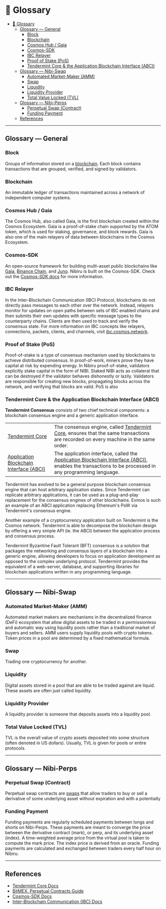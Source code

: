 # 📘 Glossary             

<!-- omit in toc -->

- [📘 Glossary](#-glossary)
  - [Glossary — General](#glossary--general)
    - [Block](#block)
    - [Blockchain](#blockchain)
    - [Cosmos Hub / Gaia](#cosmos-hub--gaia)
    - [Cosmos-SDK](#cosmos-sdk)
    - [IBC Relayer](#ibc-relayer)
    - [Proof of Stake (PoS)](#proof-of-stake-pos)
    - [Tendermint Core & the Application Blockchain Interface (ABCI)](#tendermint-core--the-application-blockchain-interface-abci)
  - [Glossary — Nibi-Swap](#glossary--nibi-swap)
    - [Automated Market-Maker (AMM)](#automated-market-maker-amm)
    - [Swap](#swap)
    - [Liquidity](#liquidity)
    - [Liquidity Provider](#liquidity-provider)
    - [Total Value Locked (TVL)](#total-value-locked-tvl)
  - [Glossary — Nibi-Perps](#glossary--nibi-perps)
    - [Perpetual Swap (Contract)](#perpetual-swap-contract)
    - [Funding Payment](#funding-payment)
  - [References](#references)

***

## Glossary — General

### Block

Groups of information stored on a [blockchain](GLOSSARY.md#blockchain). Each block contains transactions that are grouped, verified, and signed by validators.

### Blockchain

An immutable ledger of transactions maintained across a network of independent computer systems.

### Cosmos Hub / Gaia

The Cosmos Hub, also called Gaia, is the first blockchain created within the Cosmos Ecosystem. Gaia is a proof-of-stake chain supported by the ATOM token, which is used for staking, governance, and block rewards. Gaia is also one of the main relayers of data between blockchains in the Cosmos Ecosystem.

### Cosmos-SDK

An open-source framework for building multi-asset public blockchains like [Gaia](https://hub.cosmos.network/), [Binance Chain](https://docs.binance.org/), and [Juno](https://docs.junonetwork.io/juno/readme). Nibiru is built on the Cosmos-SDK. Check out the [Cosmos-SDK docs](https://docs.cosmos.network/main/intro/overview.html) for more information.

### IBC Relayer

In the Inter-Blockchain Communication (IBC) Protocol, blockchains do not directly pass messages to each other over the network. Instead, relayers monitor for updates on open paths between sets of IBC enabled chains and then submits their own updates with specific message types to the counterparty chains. Clients are then used to track and verify the consensus state. For more information on IBC concepts like relayers, connections, packets, clients, and channels, visit [ibc.cosmos.network](https://ibc.cosmos.network/).

### Proof of Stake (PoS)

Proof-of-stake is a type of consensus mechanism used by blockchains to achieve distributed consensus. In proof-of-work, miners prove they have capital at risk by expending energy. In Nibiru proof-of-stake, validators explicitly stake capital in the form of NIBI. Staked NIBI acts as collateral that can be destroyed if the validator behaves dishonestly or lazily. Validators are responsible for creating new blocks, propagating blocks across the network, and verifying that blocks are valid. PoS is also

### Tendermint Core & the Application Blockchain Interface (ABCI)

**Tendermint Consensus** consists of two chief technical components: a blockchain consensus
engine and a generic application interface. 

| | | 
| --- | --- | 
| [Tendermint Core](https://docs.tendermint.com/) |  The consensus engine, called [Tendermint Core](https://docs.tendermint.com/), ensures that the same transactions are recorded on every machine in the same order. | 
| [Application Blockchain Interface (ABCI)](https://docs.tendermint.com/master/spec/abci/) | The application interface, called the [Application Blockchain Interface (ABCI)](https://docs.tendermint.com/master/spec/abci/), enables the transactions to be processed in any programming language. | 

Tendermint has evolved to be a general purpose blockchain consensus engine that 
can host arbitrary application states. Since Tendermint can replicate arbitrary
applications, it can be used as a plug-and-play replacement for the consensus
engines of other blockchains. Evmos is such an example of an ABCI application
replacing Ethereum's PoW via Tendermint's consensus engine.

Another example of a cryptocurrency application built on Tendermint is the Cosmos
network. Tendermint is able to decompose the blockchain design by offering a very
simple API (ie. the ABCI) between the application process and consensus process.

Tendermint Byzantine Fault Tolerant (BFT) consensus is a solution that packages the networking and consensus layers of a blockchain into a generic engine, allowing developers to focus on application development as opposed to the complex underlying protocol. Tendermint provides the equivalent of a web-server, database, and supporting libraries for blockchain applications written in any programming language.

***

## Glossary — Nibi-Swap

### Automated Market-Maker (AMM)

Automated market makers are mechanisms in the decentralized finance (DeFi) ecosystem that allow digital assets to be traded in a permissionless and automatic way using liquidity pools rather than a traditional market of buyers and sellers. AMM users supply liquidity pools with crypto tokens. Token prices in a pool are determined by a fixed mathematical formula.

### Swap

Trading one cryptocurrency for another.

### Liquidity

Digital assets stored in a pool that are able to be traded against are liquid. These assets are often just called liquidity.

### Liquidity Provider

A liquidity provider is someone that deposits assets into a liquidity pool.

### Total Value Locked (TVL)

TVL is the overall value of crypto assets deposited into some structure (often denoted in US dollars). Usually, TVL is given for pools or entire protocols.

***

## Glossary — Nibi-Perps

### Perpetual Swap (Contract)

Perpetual swap contracts are [swaps](GLOSSARY.md#swap) that allow traders to buy or sell a derivative of some underlying asset without expiration and with a potentially

### Funding Payment

Funding payments are regularly scheduled payments between longs and shorts on Nibi-Perps. These payments are meant to converge the price between the derivative contract (mark), or perp, and its underlying asset (index). A time-weighted average price from the virtual pool is taken to compute the mark price. The index price is derived from an oracle. Funding payments are calculated and exchanged between traders every half hour on Nibiru.

<!-- Section not necessary for now

***

## Glossary — NUSD Stablecoin

### NUSD Mint

Definition TODO

### NUSD Redeem / Burn

Definition TODO

### Collateral

Definition TODO

### Buyback

Definition TODO

### Re-collateralize

Definition TODO 
-->

***

## References

- [Tendermint Core Docs](https://docs.tendermint.com)
- [BitMEX. Perpetual Contracts Guide](https://www.bitmex.com/app/perpetualContractsGuide)
- [Cosmos-SDK Docs](https://docs.cosmos.network)
- [Inter-Blockchain Communication (IBC) Docs](https://ibc.cosmos.network/)
